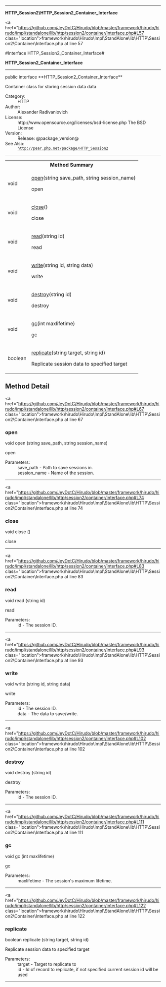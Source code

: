 
- - -

**HTTP_Session2\HTTP_Session2_Container_Interface**


<a href="https://github.com/JeyDotC/Hirudo/blob/master/framework/hirudo/hirudo/impl/standalone/lib/http/session2/container/interface.php#L57 class="location">framework\hirudo\Hirudo\Impl\StandAlone\lib\HTTP\Session2\Container\Interface.php at line 57</a>

#Interface HTTP_Session2_Container_Interface#

**HTTP_Session2_Container_Interface**




- - -

<p class="signature">public  interface **HTTP_Session2_Container_Interface**</p>

<div class="comment" id="overview_description"><p>Container class for storing session data data</p></div>

<dl>
<dt>Category:</dt>
<dd>HTTP</dd>
<dt>Author:</dt>
<dd>Alexander Radivaniovich <info@wwwlab.net></dd>
<dt>License:</dt>
<dd>http://www.opensource.org/licenses/bsd-license.php The BSD License</dd>
<dt>Version:</dt>
<dd>Release: @package_version@</dd>
<dt>See Also:</dt>
<dd><code><a href="http://pear.php.net/package/HTTP_Session2">http://pear.php.net/package/HTTP_Session2</a></code></dd>
</dl>


- - -

<table id="summary_method">
<tr><th colspan="2">Method Summary</th></tr>
<tr>
<td><span class='k'></span> <span class='nx'>void</span></td>
<td class="description"><p class="name"><a href="#open">open</a>(string save_path, string session_name)</p><p class="description">open</p></td>
</tr>
<tr>
<td><span class='k'></span> <span class='nx'>void</span></td>
<td class="description"><p class="name"><a href="#close">close</a>()</p><p class="description">close</p></td>
</tr>
<tr>
<td><span class='k'></span> <span class='nx'>void</span></td>
<td class="description"><p class="name"><a href="#read">read</a>(string id)</p><p class="description">read</p></td>
</tr>
<tr>
<td><span class='k'></span> <span class='nx'>void</span></td>
<td class="description"><p class="name"><a href="#write">write</a>(string id, string data)</p><p class="description">write</p></td>
</tr>
<tr>
<td><span class='k'></span> <span class='nx'>void</span></td>
<td class="description"><p class="name"><a href="#destroy">destroy</a>(string id)</p><p class="description">destroy</p></td>
</tr>
<tr>
<td><span class='k'></span> <span class='nx'>void</span></td>
<td class="description"><p class="name"><a href="#gc">gc</a>(int maxlifetime)</p><p class="description">gc</p></td>
</tr>
<tr>
<td><span class='k'></span> <span class='nx'>boolean</span></td>
<td class="description"><p class="name"><a href="#replicate">replicate</a>(string target, string id)</p><p class="description">Replicate session data to specified target</p></td>
</tr>
</table>

<h2 id="detail_method">Method Detail</h2>

<a href="https://github.com/JeyDotC/Hirudo/blob/master/framework/hirudo/hirudo/impl/standalone/lib/http/session2/container/interface.php#L67 class="location">framework\hirudo\Hirudo\Impl\StandAlone\lib\HTTP\Session2\Container\Interface.php at line 67</a>

<h3 id="open()">open</h3>
<span class='k'></span> <span class='nx'>void</span> <span class='nf'>open</span> (string save_path, string session_name)

<div class="details">
<p>open</p><dl>
<dt>Parameters:</dt>
<dd>save_path - Path to save sessions in.</dd>
<dd>session_name - Name of the session.</dd>
</dl>
</div>

- - -


<a href="https://github.com/JeyDotC/Hirudo/blob/master/framework/hirudo/hirudo/impl/standalone/lib/http/session2/container/interface.php#L74 class="location">framework\hirudo\Hirudo\Impl\StandAlone\lib\HTTP\Session2\Container\Interface.php at line 74</a>

<h3 id="close()">close</h3>
<span class='k'></span> <span class='nx'>void</span> <span class='nf'>close</span> ()

<div class="details">
<p>close</p></div>

- - -


<a href="https://github.com/JeyDotC/Hirudo/blob/master/framework/hirudo/hirudo/impl/standalone/lib/http/session2/container/interface.php#L83 class="location">framework\hirudo\Hirudo\Impl\StandAlone\lib\HTTP\Session2\Container\Interface.php at line 83</a>

<h3 id="read()">read</h3>
<span class='k'></span> <span class='nx'>void</span> <span class='nf'>read</span> (string id)

<div class="details">
<p>read</p><dl>
<dt>Parameters:</dt>
<dd>id - The session ID.</dd>
</dl>
</div>

- - -


<a href="https://github.com/JeyDotC/Hirudo/blob/master/framework/hirudo/hirudo/impl/standalone/lib/http/session2/container/interface.php#L93 class="location">framework\hirudo\Hirudo\Impl\StandAlone\lib\HTTP\Session2\Container\Interface.php at line 93</a>

<h3 id="write()">write</h3>
<span class='k'></span> <span class='nx'>void</span> <span class='nf'>write</span> (string id, string data)

<div class="details">
<p>write</p><dl>
<dt>Parameters:</dt>
<dd>id - The session ID.</dd>
<dd>data - The data to save/write.</dd>
</dl>
</div>

- - -


<a href="https://github.com/JeyDotC/Hirudo/blob/master/framework/hirudo/hirudo/impl/standalone/lib/http/session2/container/interface.php#L102 class="location">framework\hirudo\Hirudo\Impl\StandAlone\lib\HTTP\Session2\Container\Interface.php at line 102</a>

<h3 id="destroy()">destroy</h3>
<span class='k'></span> <span class='nx'>void</span> <span class='nf'>destroy</span> (string id)

<div class="details">
<p>destroy</p><dl>
<dt>Parameters:</dt>
<dd>id - The session ID.</dd>
</dl>
</div>

- - -


<a href="https://github.com/JeyDotC/Hirudo/blob/master/framework/hirudo/hirudo/impl/standalone/lib/http/session2/container/interface.php#L111 class="location">framework\hirudo\Hirudo\Impl\StandAlone\lib\HTTP\Session2\Container\Interface.php at line 111</a>

<h3 id="gc()">gc</h3>
<span class='k'></span> <span class='nx'>void</span> <span class='nf'>gc</span> (int maxlifetime)

<div class="details">
<p>gc</p><dl>
<dt>Parameters:</dt>
<dd>maxlifetime - The session's maximum lifetime.</dd>
</dl>
</div>

- - -


<a href="https://github.com/JeyDotC/Hirudo/blob/master/framework/hirudo/hirudo/impl/standalone/lib/http/session2/container/interface.php#L122 class="location">framework\hirudo\Hirudo\Impl\StandAlone\lib\HTTP\Session2\Container\Interface.php at line 122</a>

<h3 id="replicate()">replicate</h3>
<span class='k'></span> <span class='nx'>boolean</span> <span class='nf'>replicate</span> (string target, string id)

<div class="details">
<p>Replicate session data to specified target</p><dl>
<dt>Parameters:</dt>
<dd>target - Target to replicate to</dd>
<dd>id - Id of record to replicate, if not specified current session id will be used</dd>
</dl>
</div>

- - -

